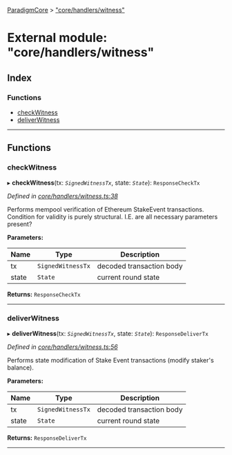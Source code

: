 [ParadigmCore](../README.md) > ["core/handlers/witness"](../modules/_core_handlers_witness_.md)

# External module: "core/handlers/witness"

## Index

### Functions

* [checkWitness](_core_handlers_witness_.md#checkwitness)
* [deliverWitness](_core_handlers_witness_.md#deliverwitness)

---

## Functions

<a id="checkwitness"></a>

###  checkWitness

▸ **checkWitness**(tx: *`SignedWitnessTx`*, state: *`State`*): `ResponseCheckTx`

*Defined in [core/handlers/witness.ts:38](https://github.com/paradigmfoundation/paradigmcore/blob/24132f3/src/core/handlers/witness.ts#L38)*

Performs mempool verification of Ethereum StakeEvent transactions. Condition for validity is purely structural. I.E. are all necessary parameters present?

**Parameters:**

| Name | Type | Description |
| ------ | ------ | ------ |
| tx | `SignedWitnessTx` |  decoded transaction body |
| state | `State` |  current round state |

**Returns:** `ResponseCheckTx`

___
<a id="deliverwitness"></a>

###  deliverWitness

▸ **deliverWitness**(tx: *`SignedWitnessTx`*, state: *`State`*): `ResponseDeliverTx`

*Defined in [core/handlers/witness.ts:56](https://github.com/paradigmfoundation/paradigmcore/blob/24132f3/src/core/handlers/witness.ts#L56)*

Performs state modification of Stake Event transactions (modify staker's balance).

**Parameters:**

| Name | Type | Description |
| ------ | ------ | ------ |
| tx | `SignedWitnessTx` |  decoded transaction body |
| state | `State` |  current round state |

**Returns:** `ResponseDeliverTx`

___

